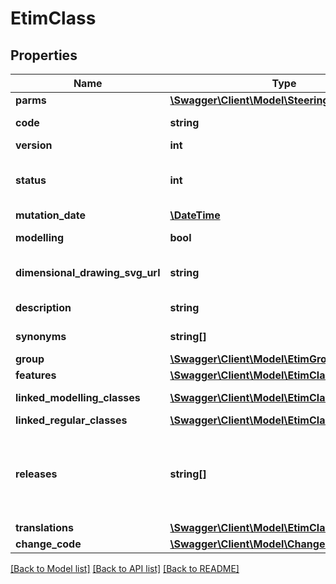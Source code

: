 # EtimClass

## Properties
Name | Type | Description | Notes
------------ | ------------- | ------------- | -------------
**parms** | [**\Swagger\Client\Model\SteeringParms**](SteeringParms.md) |  | [optional] 
**code** | **string** | Class code, eg: \&quot;EC000001\&quot; | [optional] 
**version** | **int** | Class version, eg: 4 | [optional] 
**status** | **int** | Class status  2 - Under construction  3 - Ready for publication  5 - Published  9 - Deleted | [optional] 
**mutation_date** | [**\DateTime**](\DateTime.md) |  | [optional] 
**modelling** | **bool** | Indicates if this is a modelling class | [optional] 
**dimensional_drawing_svg_url** | **string** | Dimensional Drawing Svg for modelling classes | [optional] 
**description** | **string** | Class description in the requested language | [optional] 
**synonyms** | **string[]** | Class synonyms in the requested language | [optional] 
**group** | [**\Swagger\Client\Model\EtimGroup**](EtimGroup.md) |  | [optional] 
**features** | [**\Swagger\Client\Model\EtimClassFeature[]**](EtimClassFeature.md) | ETIM Features | [optional] 
**linked_modelling_classes** | [**\Swagger\Client\Model\EtimClassMinimal[]**](EtimClassMinimal.md) | Linked modelling classes | [optional] 
**linked_regular_classes** | [**\Swagger\Client\Model\EtimClassMinimal[]**](EtimClassMinimal.md) | Linked regular classes | [optional] 
**releases** | **string[]** | ETIM Releases, \&quot;DYNAMIC\&quot;, \&quot;ETIM-8.0\&quot;, \&quot;ETIM-7.0\&quot;, \&quot;ETIM-6.0\&quot;, \&quot;ETIM-5.0\&quot;, \&quot;ETIM-4.0\&quot; | [optional] 
**translations** | [**\Swagger\Client\Model\EtimClassTranslation[]**](EtimClassTranslation.md) | Translation | [optional] 
**change_code** | [**\Swagger\Client\Model\Changecode**](Changecode.md) |  | [optional] 

[[Back to Model list]](../../README.md#documentation-for-models) [[Back to API list]](../../README.md#documentation-for-api-endpoints) [[Back to README]](../../README.md)

